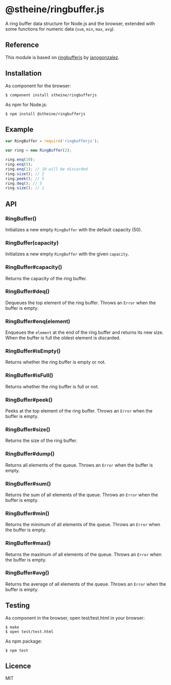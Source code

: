 # @stheine/ringbuffer.js

A ring buffer data structure for Node.js and the browser, extended with
some functions for numeric data (`sum`, `min`, `max`, `avg`).

## Reference

This module is based on
[ringbufferjs](https://www.npmjs.com/package/ringbufferjs) by
[janogonzalez](https://www.npmjs.com/~janogonzalez).

## Installation

As component for the browser:

```
$ component install stheine/ringbufferjs
```

As npm for Node.js:

```
$ npm install @stheine/ringbufferjs
```

## Example

```js
var RingBuffer = require('ringbufferjs');

var ring = new RingBuffer(2);

ring.enq(10);
ring.enq(5);
ring.enq(1); // 10 will be discarded
ring.size(); // 2
ring.peek(); // 5
ring.deq(); // 5
ring.size(); // 1
```

## API

### RingBuffer()

Initializes a new empty `RingBuffer` with the default capacity (50).

### RingBuffer(capacity)

Initializes a new empty `RingBuffer` with the given `capacity`.

### RingBuffer#capacity()

Returns the capacity of the ring buffer.

### RingBuffer#deq()

Dequeues the top element of the ring buffer.
Throws an `Error` when the buffer is empty.

### RingBuffer#enq(element)

Enqueues the `element` at the end of the ring buffer and returns its new size.
When the buffer is full the oldest element is discarded.

### RingBuffer#isEmpty()

Returns whether the ring buffer is empty or not.

### RingBuffer#isFull()

Returns whether the ring buffer is full or not.

### RingBuffer#peek()

Peeks at the top element of the ring buffer.
Throws an `Error` when the buffer is empty.

### RingBuffer#size()

Returns the size of the ring buffer.

### RingBuffer#dump()

Returns all elements of the queue.
Throws an `Error` when the buffer is empty.

### RingBuffer#sum()

Returns the sum of all elements of the queue.
Throws an `Error` when the buffer is empty.

### RingBuffer#min()

Returns the minimum of all elements of the queue.
Throws an `Error` when the buffer is empty.

### RingBuffer#max()

Returns the maximum of all elements of the queue.
Throws an `Error` when the buffer is empty.

### RingBuffer#avg()

Returns the average of all elements of the queue.
Throws an `Error` when the buffer is empty.

## Testing

As component in the browser, open test/test.html in your browser:

```
$ make
$ open test/test.html
```

As npm package:

```
$ npm test
```

## Licence

MIT
